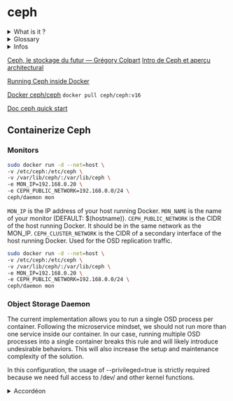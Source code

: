 # ceph

<details>
  <summary>
    What is it ? 
  </summary>
  
  Ceph for cephalopod.
  
  Disque distribué auto-réparant. 
  
  C'est un algo de stockage, comparable en certains points avec les RAID. Cependant, c'est concu pour des quantités de données énormes (plus dificile en RAID). Aussi
  
  Ceph is a fully open source distributed object store, network block device, and file system designed for reliability, performance, and scalability from terabytes to exabytes.
  
  Les deux grands principes : 
  - Reliable -> fiable et résiliant. Pas de SPOF, zéro-downtime. Stockage TOUJOURS dispo pour le client. 
  - Scalabilité. Très facilement extensible, même pour les quantités énormes. 
  
  En cas de panne, c'est auto réparant. Ca copie automatique les données au "bon" endroit quand un disque lache. Recommandé de changer le disque sous 48h, alors qu'en RAID, faut courir le changer. 
</details>

<details>
  <summary>
    Glossary
  </summary>
  
  **OSD**     
    Object Storage Deamon.     
    Dans l'idée, c'est comme un disque dur.   
    En réalité, c'est un disque, avec une partie de CPU, RAM et réseau. Une machine qui a cinq disques, a donc cinq OSD, gérés séparément, mais avec un CPU.     
  
  
  **MON**    
    Démon Monitor.    
 
 
  **MGR**   
    Démon Manager.        
  
  
  **RGW**    
    Démon pour HTTPS REST.      
  
  
  **Daemon**    
    Un daemon désigne un programme informatique ou un processus qui n'est pas contrôlé par l'utilisateur et qui s'exécute en arrière-plan. Le rôle principal du daemon consiste à apporter une réponse à une ou plusieurs requêtes d'un réseau, d'un matériel ou d'un programme.     
  
  
  **PG**   
    Placement Group.     
    De 128 à 1024 PG par pool. Redondandce des données conseillée de 3. Donc PG réparti sur 3 OSD. 
    Possibilité de mettre des contraintes. Ex : pas deux PG sur même machine. 
  
  
  **Pools**   
    Contient des PG   
    Plusiuers pools par cluster.    
    1 pool par utilisation différente.    
  
  **RADOS**    
    Ensemble des librairies disponibles pour accéder aux données. 
  
</details>

<details>
  <summary>
    Infos
  </summary>
  
  **Modes de réplication**     
    - Réplication : redondance des données.     
    - Erasure Coding : Objets découpés en N + K parité.    
  
  
  **Accès aux données**   
    - Bloc : RBD.    
    - Filesystem : CephFS.    
    - Object : HTTP REST (Compatible S3).    
</details>    



[Ceph, le stockage du futur — Grégory Colpart](https://www.youtube.com/watch?v=9VzZKGFfjGw)
[Intro de Ceph et aperçu architectural](https://www.youtube.com/watch?v=7I9uxoEhUdY)

[Running Ceph inside Docker](https://opensource.com/business/15/7/running-ceph-inside-docker)

[Docker ceph/ceph](https://hub.docker.com/r/ceph/ceph)
`docker pull ceph/ceph:v16`


[Doc ceph quick start](https://docs.ceph.com/en/latest/start/intro/)




## Containerize Ceph 

### Monitors

```sh
sudo docker run -d --net=host \
-v /etc/ceph:/etc/ceph \
-v /var/lib/ceph/:/var/lib/ceph \
-e MON_IP=192.168.0.20 \
-e CEPH_PUBLIC_NETWORK=192.168.0.0/24 \
ceph/daemon mon
```
`MON_IP` is the IP address of your host running Docker.
`MON_NAME` is the name of your monitor (DEFAULT: $(hostname)).
`CEPH_PUBLIC_NETWORK` is the CIDR of the host running Docker. It should be in the same network as the MON_IP.
`CEPH_CLUSTER_NETWORK` is the CIDR of a secondary interface of the host running Docker. Used for the OSD replication traffic.

```sh
sudo docker run -d --net=host \
-v /etc/ceph:/etc/ceph \
-v /var/lib/ceph/:/var/lib/ceph \
-e MON_IP=192.168.0.20 \
-e CEPH_PUBLIC_NETWORK=192.168.0.0/24 \
ceph/daemon mon
```

### Object Storage Daemon

The current implementation allows you to run a single OSD process per container. Following the microservice mindset, we should not run more than one service inside our container. In our case, running multiple OSD processes into a single container breaks this rule and will likely introduce undesirable behaviors. This will also increase the setup and maintenance complexity of the solution.

In this configuration, the usage of --privileged=true is strictly required because we need full access to /dev/ and other kernel functions. 








<details>
  <summary>
    Accordéon
  </summary>
  
  Corps de texte. 
</details>

